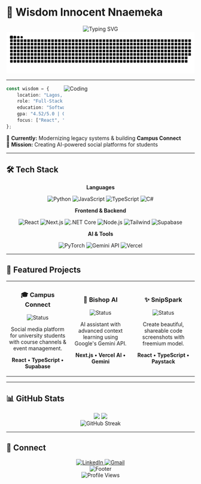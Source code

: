 # 💫 Wisdom Innocent Nnaemeka

<div align="center">
  <img src="https://readme-typing-svg.herokuapp.com?font=Fira+Code&size=28&duration=3000&pause=1000&color=00D9FF&center=true&vCenter=true&width=600&lines=Full-Stack+Developer;AI+Enthusiast;19+Year+Old+Prodigy;Building+the+Future+🚀" alt="Typing SVG" />
</div>

<div align="center">
  <img src="https://raw.githubusercontent.com/platane/platane/output/github-contribution-grid-snake-dark.svg" alt="Snake animation" />
</div>

---

<img align="right" alt="Coding" width="350" src="https://cdn.dribbble.com/users/1162077/screenshots/3848914/programmer.gif">

```typescript
const wisdom = {
    location: "Lagos, Nigeria 🇳🇬",
    role: "Full-Stack Dev @ IHS Towers",
    education: "Software Engineering Student",
    gpa: "4.52/5.0 | Graduating 2026 at 19",
    focus: ["React", ".NET Core", "AI Integration"]
};
```

🚀 **Currently:** Modernizing legacy systems & building **Campus Connect**  
🎯 **Mission:** Creating AI-powered social platforms for students

---

## 🛠️ Tech Stack

<div align="center">

**Languages**
<p>
  <img src="https://img.shields.io/badge/Python-3776AB?style=for-the-badge&logo=python&logoColor=white" alt="Python"/>
  <img src="https://img.shields.io/badge/JavaScript-F7DF1E?style=for-the-badge&logo=javascript&logoColor=black" alt="JavaScript"/>
  <img src="https://img.shields.io/badge/TypeScript-3178C6?style=for-the-badge&logo=typescript&logoColor=white" alt="TypeScript"/>
  <img src="https://img.shields.io/badge/C%23-239120?style=for-the-badge&logo=csharp&logoColor=white" alt="C#"/>
</p>

**Frontend & Backend**
<p>
  <img src="https://img.shields.io/badge/React-20232A?style=for-the-badge&logo=react&logoColor=61DAFB" alt="React"/>
  <img src="https://img.shields.io/badge/Next.js-000000?style=for-the-badge&logo=nextdotjs&logoColor=white" alt="Next.js"/>
  <img src="https://img.shields.io/badge/.NET_Core-512BD4?style=for-the-badge&logo=dotnet&logoColor=white" alt=".NET Core"/>
  <img src="https://img.shields.io/badge/Node.js-339933?style=for-the-badge&logo=nodedotjs&logoColor=white" alt="Node.js"/>
  <img src="https://img.shields.io/badge/Tailwind_CSS-38B2AC?style=for-the-badge&logo=tailwind-css&logoColor=white" alt="Tailwind"/>
  <img src="https://img.shields.io/badge/Supabase-3FCF8E?style=for-the-badge&logo=supabase&logoColor=white" alt="Supabase"/>
</p>

**AI & Tools**
<p>
  <img src="https://img.shields.io/badge/PyTorch-EE4C2C?style=for-the-badge&logo=pytorch&logoColor=white" alt="PyTorch"/>
  <img src="https://img.shields.io/badge/Gemini_API-4285F4?style=for-the-badge&logo=google&logoColor=white" alt="Gemini API"/>
  <img src="https://img.shields.io/badge/Vercel-000000?style=for-the-badge&logo=vercel&logoColor=white" alt="Vercel"/>
</p>

</div>

---

## 🚀 Featured Projects

<table align="center">
<tr>
<td align="center" width="33%">

### 🎓 Campus Connect
<img src="https://img.shields.io/badge/Status-In_Development-orange?style=for-the-badge" alt="Status"/>

Social media platform for university students with course channels & event management.

**React • TypeScript • Supabase**

</td>
<td align="center" width="33%">

### 🤖 Bishop AI
<img src="https://img.shields.io/badge/Status-Live-brightgreen?style=for-the-badge" alt="Status"/>

AI assistant with advanced context learning using Google's Gemini API.

**Next.js • Vercel AI • Gemini**

</td>
<td align="center" width="33%">

### ✨ SnipSpark
<img src="https://img.shields.io/badge/Status-Live-brightgreen?style=for-the-badge" alt="Status"/>

Create beautiful, shareable code screenshots with freemium model.

**React • TypeScript • Paystack**

</td>
</tr>
</table>

---

## 📊 GitHub Stats

<div align="center">
  <img height="170em" src="https://github-readme-stats.vercel.app/api?username=BISHOP-X&show_icons=true&theme=tokyonight&include_all_commits=true&count_private=true&hide_border=true&bg_color=0D1117"/>
  <img height="170em" src="https://github-readme-stats.vercel.app/api/top-langs/?username=BISHOP-X&layout=compact&theme=tokyonight&hide_border=true&bg_color=0D1117"/>
</div>

<div align="center">
  <img src="https://github-readme-streak-stats.herokuapp.com/?user=BISHOP-X&theme=tokyonight&hide_border=true&background=0D1117" alt="GitHub Streak"/>
</div>

---

## 🤝 Connect

<div align="center">
  <a href="https://linkedin.com/in/wisdom-innocent-a35910354">
    <img src="https://img.shields.io/badge/LinkedIn-0077B5?style=for-the-badge&logo=linkedin&logoColor=white" alt="LinkedIn"/>
  </a>
  <a href="mailto:wisdomthedev@gmail.com">
    <img src="https://img.shields.io/badge/Gmail-D14836?style=for-the-badge&logo=gmail&logoColor=white" alt="Gmail"/>
  </a>
</div>

<div align="center">
  <img src="https://readme-typing-svg.herokuapp.com?font=Fira+Code&size=18&duration=3000&pause=1000&color=00D9FF&center=true&vCenter=true&width=500&lines=Let's+Build+Something+Amazing+Together!" alt="Footer" />
</div>

<div align="center">
  <img src="https://komarev.com/ghpvc/?username=BISHOP-X&style=for-the-badge&color=brightgreen" alt="Profile Views"/>
</div>
